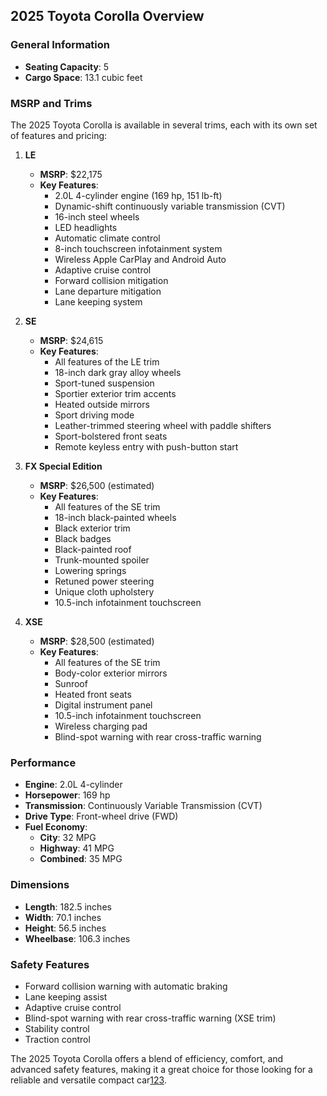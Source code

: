 ## 2025 Toyota Corolla Overview

### General Information
- **Seating Capacity**: 5
- **Cargo Space**: 13.1 cubic feet

### MSRP and Trims
The 2025 Toyota Corolla is available in several trims, each with its own set of features and pricing:

1. **LE**
   - **MSRP**: $22,175
   - **Key Features**:
     - 2.0L 4-cylinder engine (169 hp, 151 lb-ft)
     - Dynamic-shift continuously variable transmission (CVT)
     - 16-inch steel wheels
     - LED headlights
     - Automatic climate control
     - 8-inch touchscreen infotainment system
     - Wireless Apple CarPlay and Android Auto
     - Adaptive cruise control
     - Forward collision mitigation
     - Lane departure mitigation
     - Lane keeping system

2. **SE**
   - **MSRP**: $24,615
   - **Key Features**:
     - All features of the LE trim
     - 18-inch dark gray alloy wheels
     - Sport-tuned suspension
     - Sportier exterior trim accents
     - Heated outside mirrors
     - Sport driving mode
     - Leather-trimmed steering wheel with paddle shifters
     - Sport-bolstered front seats
     - Remote keyless entry with push-button start

3. **FX Special Edition**
   - **MSRP**: $26,500 (estimated)
   - **Key Features**:
     - All features of the SE trim
     - 18-inch black-painted wheels
     - Black exterior trim
     - Black badges
     - Black-painted roof
     - Trunk-mounted spoiler
     - Lowering springs
     - Retuned power steering
     - Unique cloth upholstery
     - 10.5-inch infotainment touchscreen

4. **XSE**
   - **MSRP**: $28,500 (estimated)
   - **Key Features**:
     - All features of the SE trim
     - Body-color exterior mirrors
     - Sunroof
     - Heated front seats
     - Digital instrument panel
     - 10.5-inch infotainment touchscreen
     - Wireless charging pad
     - Blind-spot warning with rear cross-traffic warning

### Performance
- **Engine**: 2.0L 4-cylinder
- **Horsepower**: 169 hp
- **Transmission**: Continuously Variable Transmission (CVT)
- **Drive Type**: Front-wheel drive (FWD)
- **Fuel Economy**: 
  - **City**: 32 MPG
  - **Highway**: 41 MPG
  - **Combined**: 35 MPG

### Dimensions
- **Length**: 182.5 inches
- **Width**: 70.1 inches
- **Height**: 56.5 inches
- **Wheelbase**: 106.3 inches

### Safety Features
- Forward collision warning with automatic braking
- Lane keeping assist
- Adaptive cruise control
- Blind-spot warning with rear cross-traffic warning (XSE trim)
- Stability control
- Traction control

The 2025 Toyota Corolla offers a blend of efficiency, comfort, and advanced safety features, making it a great choice for those looking for a reliable and versatile compact car[1](https://www.toyota.com/corolla/features/)[2](https://www.edmunds.com/toyota/corolla/2025/features-specs/)[3](https://www.edmunds.com/toyota/corolla/2025/trims/).